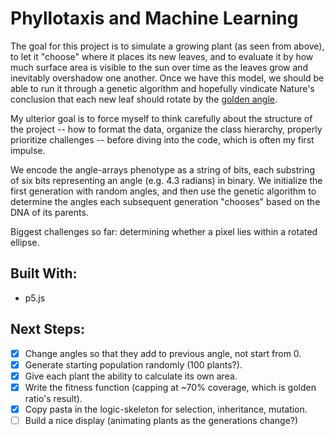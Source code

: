 # Phyllotaxis and Machine Learning
The goal for this project is to simulate a growing plant (as seen from above), to let it "choose" where it places its new leaves, and to evaluate it by how much surface area is visible to the sun over time as the leaves grow and inevitably overshadow one another. Once we have this model, we should be able to run it through a genetic algorithm and hopefully vindicate Nature's conclusion that each new leaf should rotate by the [golden angle](https://en.wikipedia.org/wiki/Golden_angle).

My ulterior goal is to force myself to think carefully about the structure of the project -- how to format the data, organize the class hierarchy, properly prioritize challenges -- before diving into the code, which is often my first impulse.

We encode the angle-arrays phenotype as a string of bits, each substring of six bits representing an angle (e.g. 4.3 radians) in binary. We initialize the first generation with random angles, and then use the genetic algorithm to determine the angles each subsequent generation "chooses" based on the DNA of its parents.

Biggest challenges so far: determining whether a pixel lies within a rotated ellipse.

## Built With:
- p5.js

## Next Steps:
- [x] Change angles so that they add to previous angle, not start from 0.
- [x] Generate starting population randomly (100 plants?).
- [x] Give each plant the ability to calculate its own area.
- [x] Write the fitness function (capping at ~70% coverage, which is golden ratio's result).
- [x] Copy pasta in the logic-skeleton for selection, inheritance, mutation.
- [ ] Build a nice display (animating plants as the generations change?)

